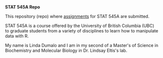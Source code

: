 **STAT 545A Repo**

This repository (repo) where [assignments](https://stat545-ubc-hw-2019-20.github.io/stat545-hw-LindaD95/) for STAT 545A are submitted.  

STAT 545A is a course offered by the University of British Columbia (UBC) to graduate students from a variety of disciplines to learn how to manipulate data with R. 

My name is Linda Dumalo and I am in my second of a Master's of Science in Biochemistry and Molecular Biology in Dr. Lindsay Eltis's lab. 

